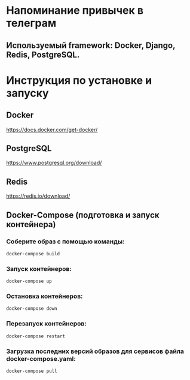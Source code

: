 # Напоминание привычек в телеграм

## Используемый framework: Docker, Django, Redis, PostgreSQL.

# Инструкция по установке и запуску

## Docker
https://docs.docker.com/get-docker/

## PostgreSQL
https://www.postgresql.org/download/

## Redis
https://redis.io/download/

## Docker-Compose (подготовка и запуск контейнера)

### Соберите образ с помощью команды:
```docker-compose build```

### Запуск контейнеров:
```docker-compose up```

### Остановка контейнеров:
```docker-compose down```

### Перезапуск контейнеров:
```docker-compose restart```

### Загрузка последних версий образов для сервисов файла docker-compose.yaml:
```docker-compose pull```

[//]: # (## Установка:)

[//]: # (### 1. Fork репозитория )

[//]: # (#### https://github.com/Zuhomim/course_4_drf)

[//]: # (### 2. Установка зависимостей из файла requirements)

[//]: # (```pip install -r requirements.txt```)

[//]: # (### 3. Создайте файл .env в корневой директории &#40;согласно шаблону .env.template&#41;)

[//]: # (### 4. Установите redis:)

[//]: # (#### https://redis.io/docs/install/install-redis/)

[//]: # ()
[//]: # (## Запуск:)

[//]: # (### 1. Выполняем команду в терминале &#40;redis должен быть запущен&#41;)

[//]: # (```python manage.py runserver```)

[//]: # (### 2. Запускаем celery для периодических задач)

[//]: # (```celery -A my_project worker —loglevel=info```)

[//]: # (```celery -A my_project beat —loglevel=info```)